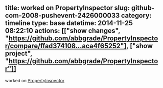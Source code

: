 title: worked on PropertyInspector
slug: github-com-2008-pushevent-2426000033
category: timeline
type: base
datetime: 2014-11-25 08:22:10
actions: [["show changes", "https://github.com/abbgrade/PropertyInspector/compare/ffad374108...aca4f65252"], ["show project", "https://github.com/abbgrade/PropertyInspector"]]
---
worked on [PropertyInspector](https://github.com/abbgrade/PropertyInspector)

